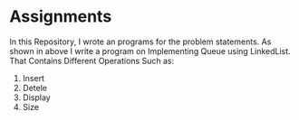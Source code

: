 # Assignments

In this Repository, I wrote an programs for the problem statements.
As shown in above I write a program on Implementing Queue using LinkedList. 
That Contains Different Operations Such as:
 1. Insert
 2. Detele
 3. Display 
 4. Size
